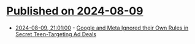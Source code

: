 # [Published on 2024-08-09](index.md)

* [2024-08-09, 21:01:00](https://soylentnews.org/article.pl?sid=24/08/08/2116224&from=rss) - [Google and Meta Ignored their Own Rules in Secret Teen-Targeting Ad Deals](https://soylentnews.org/article.pl?sid=24/08/08/2116224&from=rss)
